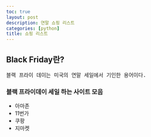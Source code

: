 ```yaml
---
toc: true
layout: post
description: 연말 쇼핑 리스트
categories: [python]
title: 쇼핑 리스트
---
```


## Black Friday란?
<pre>
블랙 프라이 데이는 미국의 연말 세일에서 기인한 용어이다.
</pre>

### 블랙 프라이데이 세일 하는 사이트 모음

- 아마존
- 11번가
- 쿠팡
- 지마켓
